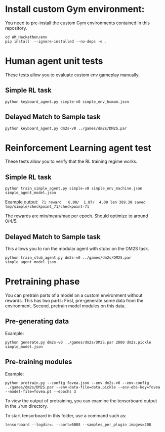 # Install custom Gym environment:
You need to pre-install the custom Gym environments contained in this repository.

```
cd WM_Hackathon/env
pip install  --ignore-installed --no-deps -e .
```

# Human agent unit tests
These tests allow you to evaluate custom env gameplay manually.

## Simple RL task
`python keyboard_agent.py simple-v0 simple_env_human.json`

## Delayed Match to Sample task
`python keyboard_agent.py dm2s-v0 ../games/dm2s/DM2S.par `


# Reinforcement Learning agent test
These tests allow you to verify that the RL training regime works.

## Simple RL task
`python train_simple_agent.py simple-v0 simple_env_machine.json simple_agent_model.json`

Example output:
` 71 reward   0.00/  1.87/  4.00 len 389.30 saved tmp/simple/checkpoint_71/checkpoint-71`

The rewards are min/mean/max per epoch.
Should optimize to around 0/4/5.

## Delayed Match to Sample task
This allows you to run the modular agent with stubs on the DM2S task.

`python train_stub_agent.py dm2s-v0 ../games/dm2s/DM2S.par simple_agent_model.json`

# Pretraining phase
You can pretrain parts of a model on a custom environment without rewards. This has two parts: First, pre-generate some data from the environment. Second, pretrain model modules on this data.

## Pre-generating data
Example:

`python generate.py dm2s-v0 ../games/dm2s/DM2S.par 2000 dm2s.pickle simple_model.json`

## Pre-training modules
Example:

`python pretrain.py --config fovea.json --env dm2s-v0 --env-config ../games/dm2s/DM2S.par --env-data-file=data.pickle --env-obs-key=fovea --model-file=fovea.pt --epochs 3`

To view the output of pretraining, you can examine the tensorboard output in the ./run directory.

To start tensorboard in this folder, use a command such as:

`tensorboard --logdir=. --port=6008 --samples_per_plugin images=200`

